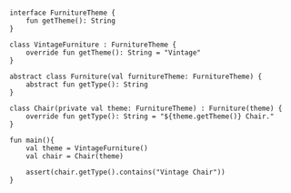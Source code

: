 <pre>
<code>
<span class="keyword">interface</span> FurnitureTheme {
    <span class="keyword">fun</span> getTheme(): <span class="types">String</span>
}

<span class="keyword">class</span> VintageFurniture : FurnitureTheme {
    <span class="keyword">override fun</span> getTheme(): <span class="types">String</span> = <span class="string">"Vintage"</span>
}

<span class="keyword">abstract class</span> Furniture(<span class="keyword">val</span> furnitureTheme: FurnitureTheme) {
    <span class="keyword">abstract fun</span> getType(): <span class="types">String</span>
}

<span class="keyword">class</span> Chair(<span class="keyword">private val</span> theme: FurnitureTheme) : Furniture(theme) {
    <span class="keyword">override fun</span> getType(): <span class="types">String</span> = <span class="string">"<span class="string-template">${theme.getTheme()}</span> Chair."</span>
}

<span class="keyword">fun</span> main(){
    <span class="keyword">val</span> theme = VintageFurniture()
    <span class="keyword">val</span> chair = Chair(theme)

    <span class="assertions">assert</span>(chair.getType().<span class="stdlib">contains</span>(<span class="string">"Vintage Chair"</span>))
}
</code>
</pre>